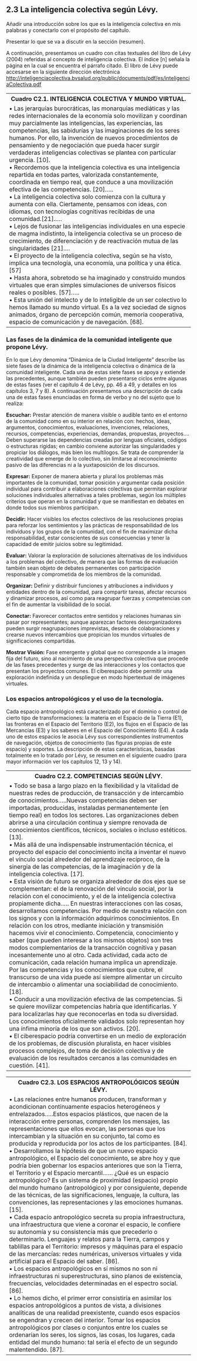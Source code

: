 ## 2.3 La inteligencia colectiva según Lévy.

Añadir una introducción sobre los que es la inteligencia colectiva en mis palabras y conectarlo con el propósito del capítulo.

Presentar lo que se va a discutir en la sección (resumen).

A continuación, presentamos un cuadro con citas textuales del libro de Lévy (2004) referidas al concepto de inteligencia colectiva. El índice [n] señala la página en la cual se encuentra el párrafo citado. El libro de Lévy puede accesarse en la siguiente dirección electrónica http://inteligenciacolectiva.bvsalud.org/public/documents/pdf/es/inteligenciaColectiva.pdf

<table>
<tr>
<th>
Cuadro C2.1. INTELIGENCIA COLECTIVA Y MUNDO VIRTUAL.
</th>
</tr>
<tr>
<td>
 • Las jerarquías burocráticas, las monarquías mediáticas y las redes internacionales de la economía solo movilizan y coordinan muy parcialmente las inteligencias, las experiencias, las competencias, las sabidurías y las imaginaciones de los seres humanos. Por ello, la invención de nuevos procedimientos de pensamiento y de negociación que pueda hacer surgir verdaderas inteligencias colectivas se plantea con particular urgencia. [10]. <br>
 • Recordemos que la inteligencia colectiva es una inteligencia repartida en todas partes, valorizada constantemente, coordinada en tiempo real, que conduce a una movilización efectiva de las competencias. [20].…. <br>
 • La inteligencia colectiva solo comienza con la cultura y aumenta con ella. Ciertamente, pensamos con ideas, con idiomas, con tecnologías cognitivas recibidas de una comunidad.[21]….. <br>
 • Lejos de fusionar las inteligencias individuales en una especie de magma indistinto, la inteligencia colectiva se un proceso de crecimiento, de diferenciación y de reactivación mutua de las singularidades [21]…. <br>
 • El proyecto de la inteligencia colectiva, según se ha visto, implica una tecnología, una economía, una política y una ética. [57] <br>
 • Hasta ahora, sobretodo se ha imaginado y construido mundos virtuales que eran simples simulaciones de universos físicos reales o posibles. [57]….. <br>
 • Esta unión del intelecto y de lo inteligible de un ser colectivo lo hemos llamado su mundo virtual. Es a la vez sociedad de signos animados, órgano de percepción común, memoria cooperativa, espacio de comunicación y de navegación. [68]. 
</td>
</tr>
</table>

### Las fases de la dinámica de la comunidad inteligente que propone Lévy.

En lo que Lévy denomina “Dinámica de la Ciudad Inteligente” describe las siete fases de la dinámica de la inteligencia colectiva o dinámica de la comunidad inteligente. Cada una de estas siete fases se apoya y extiende las precedentes, aunque también pueden presentarse ciclos entre algunas de estas fases (ver el capítulo 4 de Lévy, pp. 46 a 49, y detalles en los capítulos 3, 7 y 8). A continuación presentamos una descripción de cada una de estas fases enunciadas en forma de verbo y no del sujeto que lo realiza:

**Escuchar:** Prestar atención de manera visible o audible tanto en el entorno de la comunidad como en su interior en relación con: hechos, ideas, argumentos, conocimientos, evaluaciones, invenciones, relaciones, recursos, competencias, experiencias, demandas, propuestas, proyectos…. Deben superarse las dependencias creadas por lenguas oficiales, códigos o estructuras rígidas; en cambio conviene autorizar las singularidades y propiciar los diálogos, más bien los multílogos. Se trata de comprender la creatividad que emerge de lo colectivo, sin limitarse al reconocimiento pasivo de las diferencias ni a la yuxtaposición de los discursos. 

**Expresar:** Exponer de manera abierta y plural los problemas más importantes de la comunidad, tomar posición y argumentar cada posición individual para contribuir a elaboraciones colectivas que permitan explorar soluciones individuales alternativas a tales problemas, según los múltiples criterios que operan en la comunidad y que se manifiestan en debates en donde todos sus miembros participan.

**Decidir:** Hacer visibles los efectos colectivos de las resoluciones propias para reforzar los sentimientos y las prácticas de responsabilidad de los individuos y los grupos de la comunidad, con el fin de maximizar dicha responsabilidad, estar conscientes de sus consecuencias y tener la capacidad de emitir juicios sobre su legitimidad.

**Evaluar:** Valorar la exploración de soluciones alternativas de los individuos a los problemas del colectivo, de manera que las formas de evaluación también sean objeto de debates permanentes con participación responsable y comprometida de los miembros de la comunidad. 

**Organizar:** Definir y distribuir funciones y atribuciones a individuos y entidades dentro de la comunidad, para compartir tareas, afectar recursos y dinamizar procesos, así como para reagrupar fuerzas y competencias con el fin de aumentar la visibilidad de lo social.

**Conectar:** Favorecer contactos entre sentidos y relaciones humanas sin pasar por representantes; aunque aparezcan factores desorganizadores pueden surgir reagrupaciones imprevistas, deseos de colaboraciones y crearse nuevos intercambios que propician los mundos virtuales de significaciones compartidas. 

**Mostrar Visión:** Fase emergente y global que no corresponde a la imagen fija del futuro, sino al nacimiento de una perspectiva colectiva que procede de las fases precedentes y surge de las interacciones y los contactos que presentan los proyectos comunes. El ciberespacio debe permitir una exploración indefinida y un despliegue en modo hipertextual de imágenes virtuales.

### Los espacios antropológicos y el uso de la tecnología.

Cada espacio antropológico está caracterizado por el dominio o control de cierto tipo de transformaciones: la materia en el Espacio de la Tierra (E1), las fronteras en el Espacio del Territorio (E2), los flujos en el Espacio de las Mercancías (E3) y los saberes en el Espacio del Conocimiento (E4). A cada uno de estos espacios le asocia Lévy sus correspondientes instrumentos de navegación, objetos de conocimiento (las figuras propias de este espacio) y soportes. La descripción de estas características, basadas totalmente en lo tratado por Lévy,  se resumen en el siguiente cuadro (para mayor información ver los capítulos 12, 13 y 14).

<table>
<tr>
<th>
Cuadro C2.2. COMPETENCIAS SEGÚN LÉVY.
</th>
</tr>
<tr>
<td>
• Todo  se  basa  a  largo  plazo  en  la  flexibilidad  y  la vitalidad  de  nuestras  redes  de  producción,  de transacción y de intercambio de conocimientos…..Nuevas competencias deben ser importadas,  producidas,  instaladas  permanentemente (en tiempo real) en todos los sectores. Las organizaciones  deben  abrirse  a  una  circulación continua y siempre renovada de conocimientos científicos, técnicos, sociales o incluso estéticos. [13].<br>
• Más allá de una indispensable instrumentación técnica, el proyecto del espacio del conocimiento incita a inventar el nuevo el vínculo social alrededor del aprendizaje recíproco, de la sinergia de las competencias, de la imaginación y de la inteligencia colectiva. [17].<br>
• Esta visión de futuro se organiza alrededor de dos ejes que se complementan: el de la renovación del vínculo social, por la relación con el conocimiento, y el de la inteligencia colectiva propiamente dicha….. En nuestras interacciones con las cosas, desarrollamos competencias. Por medio de nuestra relación con los signos y con la información adquirimos conocimientos. En relación con los otros, mediante iniciación y transmisión hacemos vivir el conocimiento. Competencia, conocimiento y saber (que pueden interesar a los mismos objetos) son tres modos complementarios de la transacción cognitiva y pasan incesantemente uno al otro. Cada actividad, cada acto de comunicación, cada relación humana implica un aprendizaje. Por las competencias y los conocimientos que cubre, el transcurso de una vida puede así siempre alimentar un circuito de intercambio o alimentar una sociabilidad de conocimiento. [18].<br>
• Conducir a una movilización efectiva de las competencias. Si se quiere movilizar competencias habría que identificarlas. Y para localizarlas hay que reconocerlas en toda su diversidad. Los conocimientos oficialmente validados solo representan hoy una ínfima minoría de los que son activos. [20]. <br>
• El ciberespacio podría convertirse en un medio de exploración de los problemas, de discusión pluralista, en hacer visibles procesos complejos, de toma de decisión colectiva y de evaluación de los resultados cercanos a las comunidades en cuestión. [41].

</td>
</tr>
</table>

<table>
<tr>
<th>
Cuadro C2.3. LOS ESPACIOS ANTROPOLÓGICOS SEGÚN LÉVY.
</th>
</tr>
<tr>
<td>
• Las relaciones entre humanos producen, transforman y acondicionan continuamente espacios heterogéneos y entrelazados…..Estos espacios plásticos, que nacen de la interacción entre personas, comprenden los mensajes, las representaciones que ellos evocan, las personas que los intercambian y la situación en su conjunto, tal como es producida y reproducida por los actos de los participantes. [84].<br>
• Desarrollamos la hipótesis de que un nuevo espacio antropológico, el Espacio del conocimiento, se abre hoy y que podría bien gobernar los espacios anteriores que son la Tierra, el Territorio y el Espacio mercantil…… ¿Qué es un espacio antropológico? Es un sistema de proximidad (espacio) propio del mundo humano (antropológico) y por consiguiente, depende de las técnicas, de las significaciones, lenguaje, la cultura, las convenciones, las representaciones y las emociones humanas. [15].<br>
• Cada espacio antropológico secreta su propia infraestructura, una infraestructura que viene a coronar el espacio, le confiere su autonomía y su consistencia más que precederlo o determinarlo. Lenguajes y relatos para la Tierra, campos y tablillas para el Territorio: impresos y máquinas para el espacio de las mercancías: redes numéricas, universos virtuales y vida artificial para el Espacio del saber. [86].<br>
• Los espacios antropológicos en sí mismos no son ni infraestructuras ni superestructuras, sino planos de existencia, frecuencias, velocidades determinadas en el espectro social. [86].<br>
• Lo hemos dicho, el primer error consistiría en asimilar los espacios antropológicos a puntos de vista, a divisiones analíticas de una realidad preexistente, cuando esos espacios se engendran y crecen del interior. Tomar los espacios antropológicos por clases o conjuntos entre los cuales se ordenarían los seres, los signos, las cosas, los lugares, cada entidad del mundo humano: tal sería el efecto de un segundo malentendido. [87].
</td>
</tr>
</table>







 



